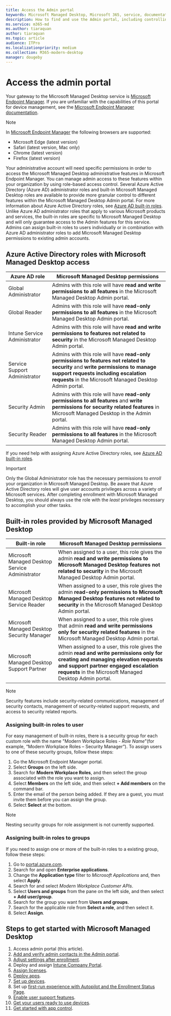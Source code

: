 ```yaml
---
title: Access the Admin portal
keywords: Microsoft Managed Desktop, Microsoft 365, service, documentation
description: How to find and use the Admin portal, including controlling access to it.
ms.service: m365-md
ms.author: tiaraquan
author: tiaraquan
ms.topic: article
audience: ITPro
ms.localizationpriority: medium
ms.collection: M365-modern-desktop
manager: dougeby
---
```


# Access the admin portal

Your gateway to the Microsoft Managed Desktop service is [Microsoft Endpoint Manager](https://endpoint.microsoft.com/). If you are unfamiliar with the capabilities of this portal for device management, see the [Microsoft Endpoint Manager documentation](/mem/).

> [!NOTE]
> In [Microsoft Endpoint Manager](https://endpoint.microsoft.com/) the following browsers are supported:
> - Microsoft Edge (latest version)
> - Safari (latest version, Mac only)
> - Chrome (latest version)
> - Firefox (latest version)

Your administrative account will need specific permissions in order to access the Microsoft Managed Desktop administrative features in Microsoft Endpoint Manager. You can manage admin access to these features within your organization by using role-based access control. Several Azure Active Directory (Azure AD) administrator roles and built-in Microsoft Managed Desktop roles are available to provide more granular control to different features within the Microsoft Managed Desktop Admin portal. For more information about Azure Active Directory roles, see [Azure AD built-in roles](/azure/active-directory/roles/permissions-reference). Unlike Azure AD administrator roles that apply to various Microsoft products and services, the built-in roles are specific to Microsoft Managed Desktop and will only guarantee access to the Admin features for this service. Admins can assign built-in roles to users individually or in combination with Azure AD administrator roles to add Microsoft Managed Desktop permissions to existing admin accounts.

## Azure Active Directory roles with Microsoft Managed Desktop access

|Azure AD role  |Microsoft Managed Desktop permissions  |
|---------|---------|
|Global Administrator     | Admins with this role will have **read and write permissions to all features** in the Microsoft Managed Desktop Admin portal.         |
|Global Reader     | Admins with this role will have **read-only permissions to all features** in the Microsoft Managed Desktop Admin portal.         |
|Intune Service Administrator     |  Admins with this role will have **read and write permissions to features not related to security** in the Microsoft Managed Desktop Admin portal.       |
|Service Support Administrator     | Admins with this role will have **read-only permissions to features not related to security** and **write permissions to manage support requests including escalation requests** in the Microsoft Managed Desktop Admin portal.         |
|Security Admin | Admins with this role will have **read-only permissions to all features** and **write permissions for security related features** in Microsoft Managed Desktop in the Admin portal. |
|Security Reader |Admins with this role will have **read-only permissions to all features** in the Microsoft Managed Desktop Admin portal.|

If you need help with assigning Azure Active Directory roles, see [Azure AD built-in roles](/azure/active-directory/roles/permissions-reference).

> [!IMPORTANT]
> Only the Global Administrator role has the necessary permissions to *enroll* your organization in Microsoft Managed Desktop. Be aware that Azure Active Directory roles will give user accounts privileges across a variety of Microsoft services. After completing enrollment with Microsoft Managed Desktop, you should always use the role with the *least* privileges necessary to accomplish your other tasks.

## Built-in roles provided by Microsoft Managed Desktop


|Built-in role  |Microsoft Managed Desktop permissions  |
|---------|---------|
|Microsoft Managed Desktop Service Administrator  | When assigned to a user, this role gives the admin **read and write permissions to Microsoft Managed Desktop features not related to security** in the Microsoft Managed Desktop Admin portal.  |
|Microsoft Managed Desktop Service Reader | When assigned to a user, this role gives the admin **read-only permissions to Microsoft Managed Desktop features not related to security** in the Microsoft Managed Desktop Admin portal. |
|Microsoft Managed Desktop Security Manager |When assigned to a user, this role gives that admin **read and write permissions only for security related features** in the Microsoft Managed Desktop Admin portal.   |
|Microsoft Managed Desktop Support Partner |When assigned to a user, this role gives the admin **read and write permissions only for creating and managing elevation requests and support partner engaged escalation requests** in the Microsoft Managed Desktop Admin portal.   |

> [!NOTE]
> Security features include security-related communications, management of security contacts, management of security-related support requests, and access to security related reports. 

### Assigning built-in roles to user

For easy management of built-in roles, there is a security group for each custom role with the name "Modern Workplace Roles - _Role Name_"(for example, “Modern Workplace Roles – Security Manager”). To assign users to one of these security groups, follow these steps:
1. Go the Microsoft Endpoint Manager portal.
2. Select **Groups** on the left side.
3. Search for **Modern Workplace Roles**, and then select the group associated with the role you want to assign. 
4. Select **Members** on the left side, and then select **+ Add members** on the command bar.
5. Enter the email of the person being added. If they are a guest, you must invite them before you can assign the group.
6. Select **Select** at the bottom.

> [!NOTE]
> Nesting security groups for role assignment is not currently supported. 

### Assigning built-in roles to groups

If you need to assign one or more of the built-in roles to a existing group, follow these steps:

1. Go to [portal.azure.com](https://portal.azure.com/).
2. Search for and open **Enterprise applications**.
3. Change the **Application type** filter to _Microsoft Applications_ and, then select **Apply**.
4. Search for and select _Modern Workplace Customer APIs_.
5. Select **Users and groups** from the pane on the left side, and then select **+ Add user/group**.
6. Search for the group you want from **Users and groups**.
7. Search for the applicable role from **Select a role**, and then select it.
8. Select **Assign**.

## Steps to get started with Microsoft Managed Desktop

1. Access admin portal (this article).
1. [Add and verify admin contacts in the Admin portal](add-admin-contacts.md).
1. [Adjust settings after enrollment](conditional-access.md).
1. Deploy and assign [Intune Company Portal](company-portal.md).
1. [Assign licenses](assign-licenses.md).
1. [Deploy apps](deploy-apps.md).
1. [Set up devices](set-up-devices.md).
1. Set up [first-run experience with Autopilot and the Enrollment Status Page](esp-first-run.md).
1. [Enable user support features](enable-support.md).
1. [Get your users ready to use devices](get-started-devices.md).
1. [Get started with app control](get-started-app-control.md).
